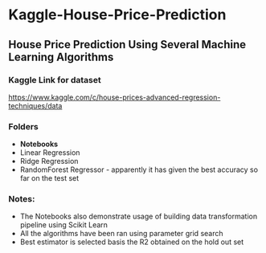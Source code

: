 # Kaggle-House-Price-Prediction

## House Price Prediction Using Several Machine Learning Algorithms

### Kaggle Link for dataset
https://www.kaggle.com/c/house-prices-advanced-regression-techniques/data

### Folders
- __Notebooks__
 - Linear Regression
 - Ridge Regression
 - RandomForest Regressor - apparently it has given the best accuracy so far on the test set
 
 ### Notes:
 - The Notebooks also demonstrate usage of building data transformation pipeline using Scikit Learn
 - All the algorithms have been ran using parameter grid search
 - Best estimator is selected basis the R2 obtained on the hold out set

